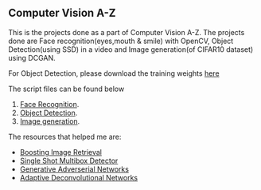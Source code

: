 ## Computer Vision A-Z

This is the projects done as a part of Computer Vision A-Z. The projects done are Face recognition(eyes,mouth & smile) with OpenCV, Object Detection(using SSD) in a video and Image generation(of CIFAR10 dataset) using DCGAN.

For Object Detection, please download the training weights [here](https://s3.amazonaws.com/amdegroot-models/ssd300_mAP_77.43_v2.pth)

The script files can be found below
1. [Face Recognition](https://github.com/abishekarun/Computer-Vision-AtoZ/blob/master/Face_Recognition/face_recognition.py). 
2. [Object Detection](https://github.com/abishekarun/Computer-Vision-AtoZ/blob/master/Object_Detection/object_detection.py). 
3. [Image generation](https://github.com/abishekarun/Computer-Vision-AtoZ/blob/master/Image_Generation/dcgan.ipynb). 

The resources that helped me are:

+ [Boosting Image Retrieval](http://citeseerx.ist.psu.edu/viewdoc/download?doi=10.1.1.136.2419&rep=rep1&type=pdf)
+ [Single Shot Multibox Detector](https://arxiv.org/pdf/1512.02325.pdf)
+ [Generative Adverserial Networks](https://arxiv.org/pdf/1406.2661.pdf)
+ [Adaptive Deconvolutional Networks](http://citeseerx.ist.psu.edu/viewdoc/download?doi=10.1.1.227.7393&rep=rep1&type=pdf)
